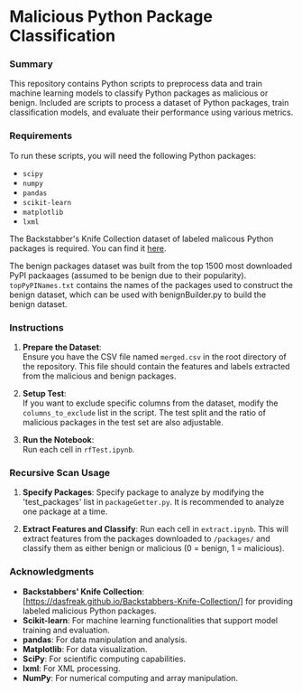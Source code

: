 # Malicious Python Package Classification

### Summary

This repository contains Python scripts to preprocess data and train machine learning models to classify Python packages as malicious or benign. Included are scripts to process a dataset of Python packages, train classification models, and evaluate their performance using various metrics.

### Requirements

To run these scripts, you will need the following Python packages:

- `scipy`
- `numpy`
- `pandas`
- `scikit-learn`
- `matplotlib`
- `lxml`

The Backstabber's Knife Collection dataset of labeled malicous Python packages is required. You can find it [here](https://dasfreak.github.io/Backstabbers-Knife-Collection/).

The benign packages dataset was built from the top 1500 most downloaded PyPI packaages (assumed to be benign due to their popularity). `topPyPINames.txt` contains the names of the packages used to construct the benign dataset, which can be used with benignBuilder.py to build the benign dataset.


### Instructions

1. **Prepare the Dataset**:  
   Ensure you have the CSV file named `merged.csv` in the root directory of the repository. This file should contain the features and labels extracted from the malicious and benign packages.

2. **Setup Test**:  
   If you want to exclude specific columns from the dataset, modify the `columns_to_exclude` list in the script. The test split and the ratio of malicious packages in the test set are also adjustable.

3. **Run the Notebook**:  
   Run each cell in `rfTest.ipynb`.

### Recursive Scan Usage

1. **Specify Packages**:
   Specify package to analyze by modifying the 'test_packages' list in `packageGetter.py`. It is recommended to analyze one package at a time.

2. **Extract Features and Classify**:
   Run each cell in `extract.ipynb`. This will extract features from the packages downloaded to `/packages/` and classify them as either benign or malicious (0 = benign, 1 = malicious).

### Acknowledgments

- **Backstabbers' Knife Collection**: [https://dasfreak.github.io/Backstabbers-Knife-Collection/] for providing labeled malicious Python packages.
- **Scikit-learn**: For machine learning functionalities that support model training and evaluation.
- **pandas**: For data manipulation and analysis.
- **Matplotlib**: For data visualization.
- **SciPy**: For scientific computing capabilities.
- **lxml**: For XML processing.
- **NumPy**: For numerical computing and array manipulation.